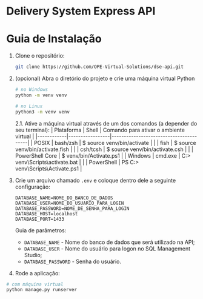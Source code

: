 # Delivery System Express API

# Guia de Instalação

1. Clone o repositório:
    ```bash
    git clone https://github.com/OPE-Virtual-Solutions/dse-api.git
    ```
2. (opcional) Abra o diretório do projeto e crie uma máquina virtual Python
    ```bash
    # no Windows
    python -m venv venv

    # no Linux
    python3 -m venv venv
    ```

    2.1. Ative a máquina virtual através de um dos comandos (a depender do seu terminal):
    | Plataforma | Shell           | Comando para ativar o ambiente virtual |
    |------------|-----------------|----------------------------------------|
    | POSIX      | bash/zsh        | $ source venv/bin/activate           |
    |            | fish            | $ source venv/bin/activate.fish      |
    |            | csh/tcsh        | $ source venv/bin/activate.csh       |
    |            | PowerShell Core | $ venv/bin/Activate.ps1              |
    | Windows    | cmd.exe         | C:\> venv\Scripts\activate.bat       |
    |            | PowerShell      | PS C:\> venv\Scripts\Activate.ps1    |

3. Crie um arquivo chamado `.env` e coloque dentro dele a seguinte configuração:
    ```
    DATABASE_NAME=NOME_DO_BANCO_DE_DADOS
    DATABASE_USER=NOME_DO_USUARIO_PARA_LOGIN
    DATABASE_PASSWORD=NOME_DE_SENHA_PARA_LOGIN
    DATABASE_HOST=localhost
    DATABASE_PORT=1433
    ```

    Guia de parâmetros:
    - `DATABASE_NAME` - Nome do banco de dados que será utilizado na API;
    - `DATABASE_USER` - Nome do usuário para logon no SQL Management Studio;
    - `DATABASE_PASSWORD` - Senha do usuário.

4. Rode a aplicação:
```bash
# com máquina virtual 
python manage.py runserver
```